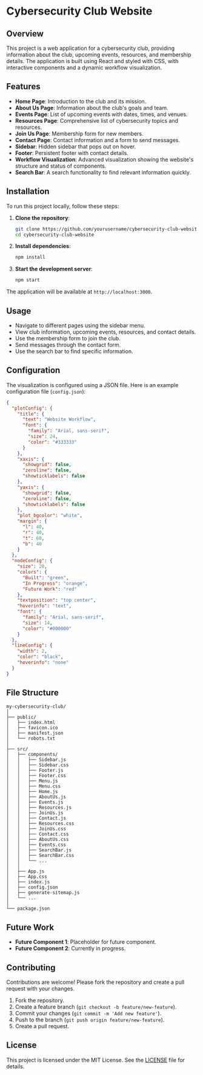 # Cybersecurity Club Website

## Overview

This project is a web application for a cybersecurity club, providing information about the club, upcoming events, resources, and membership details. The application is built using React and styled with CSS, with interactive components and a dynamic workflow visualization.

## Features

- **Home Page**: Introduction to the club and its mission.
- **About Us Page**: Information about the club's goals and team.
- **Events Page**: List of upcoming events with dates, times, and venues.
- **Resources Page**: Comprehensive list of cybersecurity topics and resources.
- **Join Us Page**: Membership form for new members.
- **Contact Page**: Contact information and a form to send messages.
- **Sidebar**: Hidden sidebar that pops out on hover.
- **Footer**: Persistent footer with contact details.
- **Workflow Visualization**: Advanced visualization showing the website's structure and status of components.
- **Search Bar**: A search functionality to find relevant information quickly.

## Installation

To run this project locally, follow these steps:

1. **Clone the repository**:

    ```bash
    git clone https://github.com/yourusername/cybersecurity-club-website.git
    cd cybersecurity-club-website
    ```

2. **Install dependencies**:

    ```bash
    npm install
    ```

3. **Start the development server**:

    ```bash
    npm start
    ```

The application will be available at `http://localhost:3000`.

## Usage

- Navigate to different pages using the sidebar menu.
- View club information, upcoming events, resources, and contact details.
- Use the membership form to join the club.
- Send messages through the contact form.
- Use the search bar to find specific information.

## Configuration

The visualization is configured using a JSON file. Here is an example configuration file (`config.json`):

```json
{
  "plotConfig": {
    "title": {
      "text": "Website Workflow",
      "font": {
        "family": "Arial, sans-serif",
        "size": 24,
        "color": "#333333"
      }
    },
    "xaxis": {
      "showgrid": false,
      "zeroline": false,
      "showticklabels": false
    },
    "yaxis": {
      "showgrid": false,
      "zeroline": false,
      "showticklabels": false
    },
    "plot_bgcolor": "white",
    "margin": {
      "l": 40,
      "r": 40,
      "t": 60,
      "b": 40
    }
  },
  "nodeConfig": {
    "size": 20,
    "colors": {
      "Built": "green",
      "In Progress": "orange",
      "Future Work": "red"
    },
    "textposition": "top center",
    "hoverinfo": "text",
    "font": {
      "family": "Arial, sans-serif",
      "size": 14,
      "color": "#000000"
    }
  },
  "lineConfig": {
    "width": 2,
    "color": "black",
    "hoverinfo": "none"
  }
}
```

## File Structure

```
my-cybersecurity-club/
│
├── public/
│   ├── index.html
│   ├── favicon.ico
│   ├── manifest.json
│   └── robots.txt
│
├── src/
│   ├── components/
│   │   ├── Sidebar.js
│   │   ├── Sidebar.css
│   │   ├── Footer.js
│   │   ├── Footer.css
│   │   ├── Menu.js
│   │   ├── Menu.css
│   │   ├── Home.js
│   │   ├── AboutUs.js
│   │   ├── Events.js
│   │   ├── Resources.js
│   │   ├── JoinUs.js
│   │   ├── Contact.js
│   │   ├── Resources.css
│   │   ├── JoinUs.css
│   │   ├── Contact.css
│   │   ├── AboutUs.css
│   │   ├── Events.css
│   │   ├── SearchBar.js
│   │   ├── SearchBar.css
│   │   └── ...
│   │
│   ├── App.js
│   ├── App.css
│   ├── index.js
│   ├── config.json
│   ├── generate-sitemap.js
│   └── ...
│
└── package.json
```

## Future Work

- **Future Component 1**: Placeholder for future component.
- **Future Component 2**: Currently in progress.

## Contributing

Contributions are welcome! Please fork the repository and create a pull request with your changes.

1. Fork the repository.
2. Create a feature branch (`git checkout -b feature/new-feature`).
3. Commit your changes (`git commit -m 'Add new feature'`).
4. Push to the branch (`git push origin feature/new-feature`).
5. Create a pull request.

## License

This project is licensed under the MIT License. See the [LICENSE](LICENSE) file for details.
